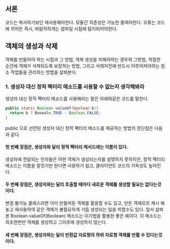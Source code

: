 ## 서론
코드는 복사하기보단 재사용해야한다. 모듈간 의존성은 가능한 줄여야한다. 오류는 코드에 끼어든 즉시, 바람직하게는 컴파일 시점에 탐지되어야한다.
## 객체의 생성과 삭제
객체를 만들어야 하는 시점과 그 방법, 객체 생성을 피해야하는 경우와 그방법, 적절한 순간에 객체가 삭제되도록 보장하는 방법, 그리고 삭제저전에 반드시 이루어져야하는 청소 작업들을 관리하는 방법을 살펴본다.

### 1. 생성자 대신 정적 팩터리 메소드를 사용할 수 없는지 생각해봐라
생성자 대신 정적 팩터리 메소드를 사용해라는 말은 아래와같은 코드를 말한다.
```java
public static Boolean valueOf(boolean b){
  return b ? Booealn.TRUE : Boolean.FALSE;
}
```
public 으로 선언된 생성자 대신 정적 팩터리 메소드를 제공하는 방법의 장단점은 다음과 같다.

#### 첫 번째 장점은, 생성자와 달리 정적 팩터리 메서드에는 이름이 있다.
생성자에 전달되는 인자들은 어떤 객체가 생성되는지를 설명하지 못하지만, 정적 팩터리 메소드는 이름을 잘짓기만 한다면 사용하기 쉽고, 클라이언트 코드의 가독성도 높아진다.

#### 두 번째 장점은, 생성자와는 달리 호출할 때마다 새로운 객체를 생성할 필요는 없다는것이다.
변경 불가능 클래스라면 이미 만들어둔 객체를 활용할 수도 있고, 만든 객체르르 캐시 해놓고 재사용하여 같은 객체가 불필요하게 거듭 생성되는 일을 피할수도 있다. 앞서 살펴본 Boolean.valueOf(Boolean) 메소드는 이기법을 활용한 좋은 예이다. 이 메소드는 최초한번만 객체를 생성하고 그이후에 생성하지 않는다.


#### 세 번째 장점은, 생성자와는 달리 반환값 자료형의 하위 자료형 객체를 반활 수 있다는것이다.
